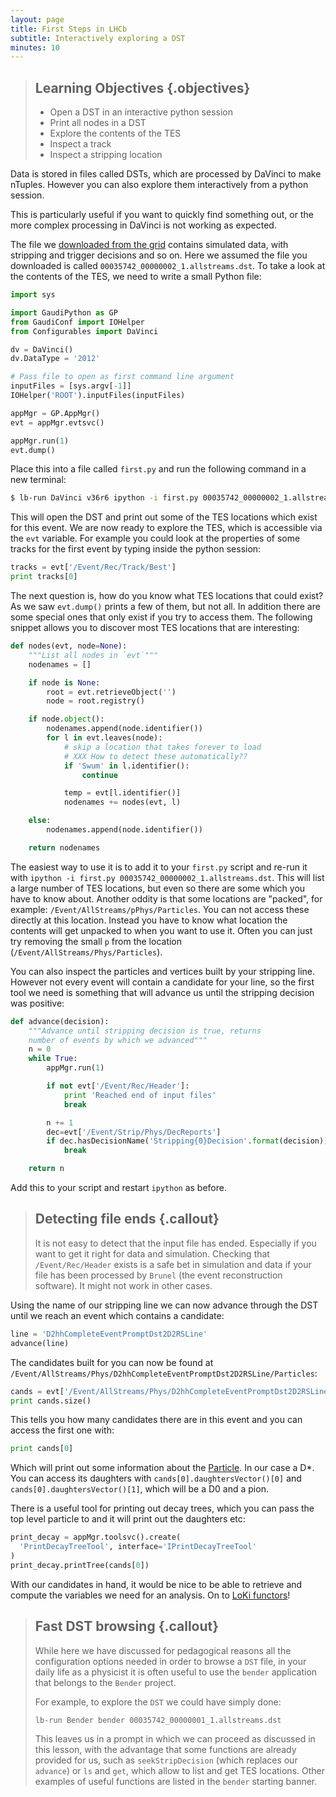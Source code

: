```yaml
---
layout: page
title: First Steps in LHCb
subtitle: Interactively exploring a DST
minutes: 10
---
```

> ## Learning Objectives {.objectives}
>
> * Open a DST in an interactive python session
> * Print all nodes in a DST
> * Explore the contents of the TES
> * Inspect a track
> * Inspect a stripping location 

Data is stored in files called DSTs, which are processed
by DaVinci to make nTuples. However you can also explore
them interactively from a python session.

This is particularly useful if you want to quickly find
something out, or the more complex processing in DaVinci
is not working as expected.

The file we [downloaded from the grid](04-files-from-grid.html)
contains simulated data, with stripping and trigger decisions
and so on. Here we assumed the file you downloaded is called `00035742_00000002_1.allstreams.dst`.
To take a look at the contents of the TES, we need to write a small
Python file:

```python
import sys

import GaudiPython as GP
from GaudiConf import IOHelper
from Configurables import DaVinci

dv = DaVinci()
dv.DataType = '2012'

# Pass file to open as first command line argument
inputFiles = [sys.argv[-1]]
IOHelper('ROOT').inputFiles(inputFiles)

appMgr = GP.AppMgr()
evt = appMgr.evtsvc()

appMgr.run(1)
evt.dump()
```

Place this into a file called `first.py` and run the following
command in a new terminal:

```bash
$ lb-run DaVinci v36r6 ipython -i first.py 00035742_00000002_1.allstreams.dst
```

This will open the DST and print out some of the TES locations
which exist for this event. We are now ready to explore the TES,
which is accessible via the `evt` variable. For example you could
look at the properties of some tracks for the first event by typing
inside the python session:

```python
tracks = evt['/Event/Rec/Track/Best']
print tracks[0]
```

The next question is, how do you know what TES locations that could
exist? As we saw `evt.dump()` prints a few of them, but not all. In
addition there are some special ones that only exist if you try to
access them. The following snippet allows you to discover most TES
locations that are interesting:

```python
def nodes(evt, node=None):
    """List all nodes in `evt`"""
    nodenames = []

    if node is None:
        root = evt.retrieveObject('')
        node = root.registry()

    if node.object():
        nodenames.append(node.identifier())
        for l in evt.leaves(node):
            # skip a location that takes forever to load
            # XXX How to detect these automatically??
            if 'Swum' in l.identifier():
                continue

            temp = evt[l.identifier()]
            nodenames += nodes(evt, l)

    else:
        nodenames.append(node.identifier())

    return nodenames
```

The easiest way to use it is to add it to your `first.py` script
and re-run it with `ipython -i first.py 00035742_00000002_1.allstreams.dst`.
This will list a large number of TES locations, but even so there
are some which you have to know about. Another oddity is that some
locations are "packed", for example: `/Event/AllStreams/pPhys/Particles`.
You can not access these directly at this location. Instead you
have to know what location the contents will get unpacked to when
you want to use it. Often you can just try removing the small `p`
from the location (`/Event/AllStreams/Phys/Particles`).

You can also inspect the particles and vertices built by your stripping
line. However not every event will contain a candidate for your line,
so the first tool we need is something that will advance us until
the stripping decision was positive:

```python
def advance(decision):
    """Advance until stripping decision is true, returns
    number of events by which we advanced"""
    n = 0
    while True:
        appMgr.run(1)

        if not evt['/Event/Rec/Header']:
            print 'Reached end of input files'
            break

        n += 1
        dec=evt['/Event/Strip/Phys/DecReports']
        if dec.hasDecisionName('Stripping{0}Decision'.format(decision)):
            break

    return n
```

Add this to your script and restart `ipython` as before.

> ## Detecting file ends {.callout}
>
> It is not easy to detect that the input file has ended. Especially
> if you want to get it right for data and simulation. Checking that
> `/Event/Rec/Header` exists is a safe bet in simulation and data if
> your file has been processed by `Brunel` (the event reconstruction
> software). It might not work in other cases.

Using the name of our stripping line we can now advance through the
DST until we reach an event which contains a candidate:

```python
line = 'D2hhCompleteEventPromptDst2D2RSLine'
advance(line)
```

The candidates built for you can now be found at `/Event/AllStreams/Phys/D2hhCompleteEventPromptDst2D2RSLine/Particles`:

```python
cands = evt['/Event/AllStreams/Phys/D2hhCompleteEventPromptDst2D2RSLine/Particles']
print cands.size()
```

This tells you how many candidates there are in this event and you can access the first
one with:

```python
print cands[0]
```

Which will print out some information about the [Particle](http://lhcb-release-area.web.cern.ch/LHCb-release-area/DOC/davinci/releases/v36r6/doxygen/d0/d13/class_l_h_cb_1_1_particle.html#details). In our case a D*. You can access its daughters with
`cands[0].daughtersVector()[0]` and `cands[0].daughtersVector()[1]`,
which will be a D0 and a pion.

There is a useful tool for printing out decay trees, which you can
pass the top level particle to and it will print out the daughters etc:

```python
print_decay = appMgr.toolsvc().create(
  'PrintDecayTreeTool', interface='IPrintDecayTreeTool'
)
print_decay.printTree(cands[0])
```

With our candidates in hand, it would be nice to be able to retrieve and 
compute the variables we need for an analysis. On to [LoKi 
functors](06-loki-functors.html)!

> ## Fast DST browsing {.callout}
>
> While here we have discussed for pedagogical reasons all the configuration
> options needed in order to browse a `DST` file, in your daily life as a
> physicist it is often useful to use the `bender` application that belongs to
> the `Bender` project.
>
> For example, to explore the `DST` we could have simply done:
>
> ```
> lb-run Bender bender 00035742_00000001_1.allstreams.dst
> ```
>
> This leaves us in a prompt in which we can proceed as discussed in this 
> lesson, with the advantage that some functions are already provided
> for us, such as `seekStripDecision` (which replaces our `advance`) or
> `ls` and `get`, which allow to list and get TES locations.
> Other examples of useful functions are listed in the `bender` starting
> banner.
